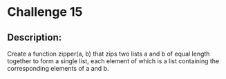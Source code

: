 # Challenge 15

## Description:

Create a function zipper(a, b) that zips two lists a and b of equal length together to form a single list, each element of which is a list containing the corresponding elements of a and b.